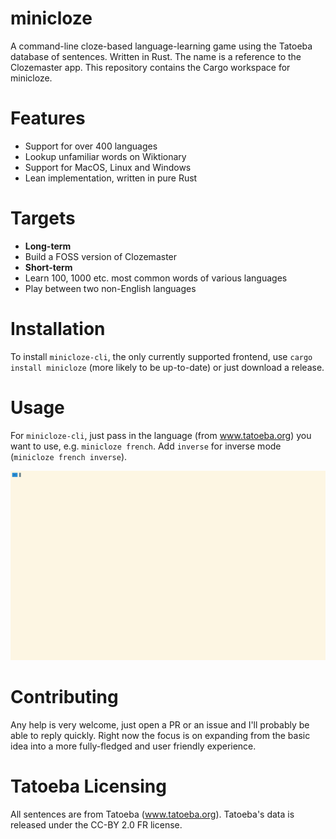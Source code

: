 # minicloze
A command-line cloze-based language-learning game using the Tatoeba database of sentences. Written in Rust. The name is a reference to the Clozemaster app. This repository contains the Cargo workspace for minicloze.

# Features
- Support for over 400 languages
- Lookup unfamiliar words on Wiktionary
- Support for MacOS, Linux and Windows
- Lean implementation, written in pure Rust

# Targets
- **Long-term**
- Build a FOSS version of Clozemaster
- **Short-term**
- Learn 100, 1000 etc. most common words of various languages
- Play between two non-English languages

# Installation
To install `minicloze-cli`, the only currently supported frontend, use `cargo install minicloze` (more likely to be up-to-date) or just download a release.

# Usage
For `minicloze-cli`, just pass in the language (from www.tatoeba.org) you want to use, e.g. `minicloze french`. Add `inverse` for inverse mode (`minicloze french inverse`).

![Example of use with French](french.gif)

# Contributing
Any help is very welcome, just open a PR or an issue and I'll probably be able to reply quickly. Right now the focus is on expanding from the basic idea into a more fully-fledged and user friendly experience.

# Tatoeba Licensing
All sentences are from Tatoeba (www.tatoeba.org). Tatoeba's data is released under the CC-BY 2.0 FR license.
